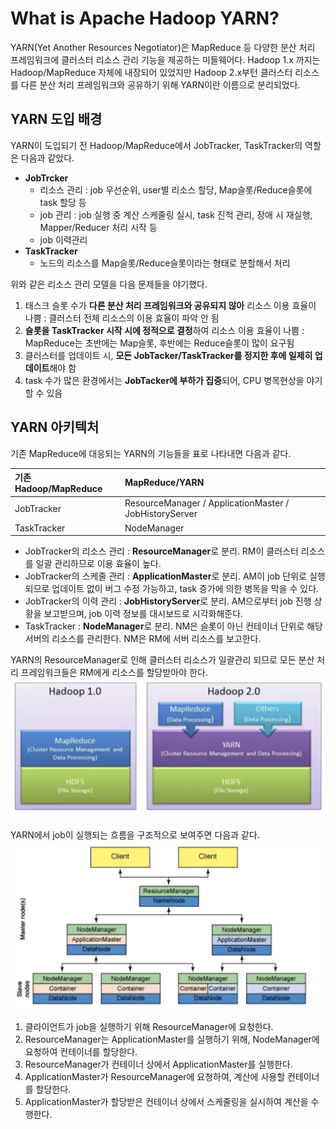 # What is Apache Hadoop YARN?

YARN(Yet Another Resources Negotiator)은 MapReduce 등 다양한 분산 처리 프레임워크에 클러스터 리소스 관리 기능을 제공하는 미들웨어다.
Hadoop 1.x 까지는 Hadoop/MapReduce 자체에 내장되어 있었지만 
Hadoop 2.x부턴 클러스터 리소스를 다른 분산 처리 프레임워크와 공유하기 위해 YARN이란 이름으로 분리되었다.


## YARN 도입 배경
YARN이 도입되기 전 Hadoop/MapReduce에서 JobTracker, TaskTracker의 역할은 다음과 같았다.
- <b>JobTrcker</b>
  - 리소스 관리 : job 우선순위, user별 리소스 할당, Map슬롯/Reduce슬롯에 task 할당 등
  - job 관리 : job 실행 중 계산 스케줄링 실시, task 진척 관리, 장애 시 재실행, Mapper/Reducer 처리 시작 등
  - job 이력관리
- <b>TaskTracker</b>
  - 노드의 리소스를 Map슬롯/Reduce슬롯이라는 형태로 분할해서 처리

위와 같은 리소스 관리 모델을 다음 문제들을 야기했다.
1. 태스크 슬롯 수가 <b>다른 분산 처리 프레임워크와 공유되지 않아</b> 리소스 이용 효율이 나쁨 : 클러스터 전체 리소스의 이용 효율이 파악 안 됨
2. <b>슬롯을 TaskTracker 시작 시에 정적으로 결정</b>하여 리소스 이용 효율이 나쁨 : MapReduce는 초반에는 Map슬롯, 후반에는 Reduce슬롯이 많이 요구됨
3. 클러스터를 업데이트 시, <b>모든 JobTacker/TaskTracker를 정지한 후에 일제히 업데이트</b>해야 함
4. task 수가 많은 환경에서는 <b>JobTacker에 부하가 집중</b>되어, CPU 병목현상을 야기할 수 있음


## YARN 아키텍처

기존 MapReduce에 대응되는 YARN의 기능들을 표로 나타내면 다음과 같다.

| 기존 Hadoop/MapReduce | MapReduce/YARN                                         |
| :---                 | :---                                                   |
| JobTracker           | ResourceManager / ApplicationMaster / JobHistoryServer |
| TaskTracker          | NodeManager                                            |

- JobTracker의 리소스 관리 : <b>ResourceManager</b>로 분리. RM이 클러스터 리소스를 일괄 관리하므로 이용 효율이 높다.
- JobTracker의 스케줄 관리 : <b>ApplicationMaster</b>로 분리. AM이 job 단위로 실행되므로 업데이트 없이 버그 수정 가능하고, task 증가에 의한 병목을 막을 수 있다.
- JobTracker의 이력 관리 : <b>JobHistoryServer</b>로 분리. AM으로부터 job 진행 상황을 보고받으며, job 이력 정보를 대시보드로 시각화해준다.
- TaskTracker : <b>NodeManager</b >로 분리. NM은 슬롯이 아닌 컨테이너 단위로 해당 서버의 리소스를 관리한다. NM은 RM에 서버 리소스를 보고한다.


YARN의 ResourceManager로 인해 클러스터 리소스가 일괄관리 되므로 모든 분산 처리 프레임워크들은 RM에게 리소스를 할당받아야 한다.
![yarn_before_after](img/yarn_before_after.png)

YARN에서 job이 실행되는 흐름을 구조적으로 보여주면 다음과 같다.
![yarn_job_flow](img/yarn_job_flow.png)

1. 클라이언트가 job을 실행하기 위해 ResourceManager에 요청한다.
2. ResourceManager는 ApplicationMaster를 실행하기 위해, NodeManager에 요청하여 컨테이너를 할당한다.
3. ResourceManager가 컨테이너 상에서 ApplicationMaster를 실행한다.
4. ApplicationMaster가 ResourceManager에 요청하여, 계산에 사용할 컨테이너를 할당한다.
5. ApplicationMaster가 할당받은 컨테이너 상에서 스케줄링을 실시하여 계산을 수행한다.

